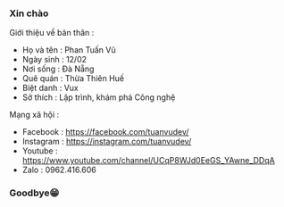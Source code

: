 ### Xin chào 

Giới thiệu về bản thân :

- Họ và tên : Phan Tuấn Vũ
- Ngày sinh : 12/02
- Nơi sống : Đà Nẵng
- Quê quán : Thừa Thiên Huế
- Biệt danh : Vux
- Sở thích : Lập trình, khám phá Công nghệ

Mạng xã hội :

- Facebook : <a>https://facebook.com/tuanvudev/</a>
- Instagram : <a>https://instagram.com/tuanvudev/</a>
- Youtube : <a>https://www.youtube.com/channel/UCqP8WJd0EeGS_YAwne_DDqA</a>
- Zalo : 0962.416.606

### Goodbye😁
